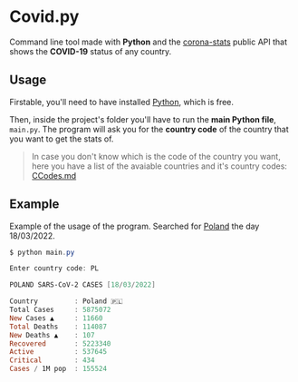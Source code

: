 # Covid.py
Command line tool made with **Python** and the [corona-stats](https://corona-stats.online/) public API that shows the **COVID-19** status of any country.

## Usage
Firstable, you'll need to have installed [Python](https://www.python.org/downloads/), which is free.

Then, inside the project's folder you'll have to run the **main Python file**, `main.py`. The program will ask you for the **country code** of the country that you want to get the stats of.

> In case you don't know which is the code of the country you want, here you have a list of the avaiable countries and it's country codes: [CCodes.md](https://github.com/Fonta22/Covid.py/blob/main/docs/CCodes.md)

## Example
Example of the usage of the program.
Searched for [Poland](https://en.wikipedia.org/wiki/Poland) the day 18/03/2022.

```powershell
$ python main.py

Enter country code: PL

POLAND SARS-CoV-2 CASES [18/03/2022]

Country         : Poland 🇵🇱
Total Cases     : 5875072
New Cases ▲     : 11660
Total Deaths    : 114087
New Deaths ▲    : 107
Recovered       : 5223340
Active          : 537645
Critical        : 434
Cases / 1M pop  : 155524
```